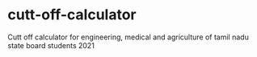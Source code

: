 # cutt-off-calculator
Cutt off calculator for engineering, medical and agriculture of tamil nadu state board students 2021
